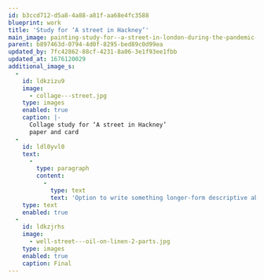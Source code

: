 ```yaml
---
id: b3ccd712-d5a8-4a88-a81f-aa68e4fc3588
blueprint: work
title: 'Study for ‘A street in Hackney’'
main_image: painting-study-for--a-street-in-london-during-the-pandemic-.jpg
parent: b897463d-0794-4d0f-8295-bed89c0d99ea
updated_by: 7fc42862-88cf-4231-8a06-3e1f93ee1fbb
updated_at: 1676120029
additional_image_s:
  -
    id: ldkzizu9
    image:
      - collage---street.jpg
    type: images
    enabled: true
    caption: |-
      Collage study for ‘A street in Hackney’
      paper and card
  -
    id: ldl0yvl0
    text:
      -
        type: paragraph
        content:
          -
            type: text
            text: 'Option to write something longer-form descriptive about this work here.. where the idea/commission came from, what the process was like, and how you arrived at the work shown here. etc.'
    type: text
    enabled: true
  -
    id: ldkzjrhs
    image:
      - well-street---oil-on-linen-2-parts.jpg
    type: images
    enabled: true
    caption: Final
---
```

